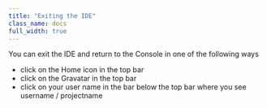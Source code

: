 ```yaml
---
title: "Exiting the IDE"
class_name: docs
full_width: true
---
```


You can exit the IDE and return to the Console in one of the following ways

- click on the Home icon in the top bar
- click on the Gravatar in the top bar
- click on your user name in the bar below the top bar where you see username / projectname

